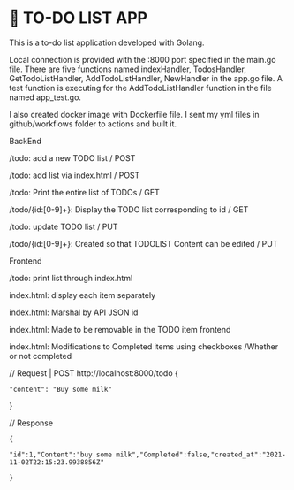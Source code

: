 # 📝 TO-DO LIST APP

This is a to-do list application developed with Golang.

Local connection is provided with the :8000 port specified in the main.go file. There are five functions named indexHandler, TodosHandler, GetTodoListHandler, AddTodoListHandler, NewHandler in the app.go file. 
A test function is executing for the AddTodoListHandler function in the file named app_test.go.

I also created docker image with Dockerfile file.
I sent my yml files in github/workflows folder to actions and built it.

BackEnd

  /todo: add a new TODO list / POST
  
  /todo: add list via index.html / POST
  
  /todo: Print the entire list of TODOs / GET
  
  /todo/{id:[0-9]+}: Display the TODO list corresponding to id / GET
  
  /todo: update TODO list / PUT
  
  /todo/{id:[0-9]+}: Created so that TODOLIST Content can be edited / PUT
  
  
Frontend

  /todo: print list through index.html
  
  index.html: display each item separately
  
  index.html: Marshal by API JSON id
  
  index.html: Made to be removable in the TODO item frontend
  
  index.html: Modifications to Completed items using checkboxes /Whether or not completed
  
  
// Request | POST http://localhost:8000/todo 
{

    "content": "Buy some milk" 
    
}

// Response

    {
    
    "id":1,"Content":"buy some milk","Completed":false,"created_at":"2021-11-02T22:15:23.9938856Z"
    
    }
